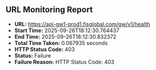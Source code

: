 ## URL Monitoring Report

- **URL:** https://api-gw1-prod1.fisglobal.com/gw/v1/health
- **Start Time:** 2025-09-26T18:12:30.764437
- **End Time:** 2025-09-26T18:12:30.832372
- **Total Time Taken:** 0.067935 seconds
- **HTTP Status Code:** 403
- **Status:** Failure
- **Failure Reason:** HTTP Status Code: 403
